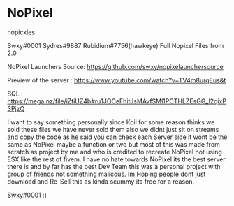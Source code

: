# NoPixel
 nopickles


Swxy#0001 
Sydres#9887
Rubidium#7756(hawkeye)
Full Nopixel Files from 2.0 

NoPixel Launchers Source: https://github.com/swxy/nopixelaunchersource

Preview of the server : https://www.youtube.com/watch?v=TV4m8urqEus&t

SQL : https://mega.nz/file/iZtiUZ4b#ru1JOCeFhitJsMAvfSMl1PCTHLZEsGG_l2qixP3PjzQ

I want to say something personally since Koil for some reason thinks we sold these files we have never sold them also we didnt just sit on streams and copy the code as he said  you can check each Server side it wont be the same as NoPixel maybe a function or two but most of this was made from scratch as project by me and who is credited to recreate NoPixel not using ESX like the rest of fivem. 
I have no hate towards NoPixel its the best server there is and by far has the best Dev Team this was a personal project with group of friends not something malicous.
Im Hoping people dont just download and Re-Sell this as kinda scummy its free for a reason.


Swxy#0001 :) 

